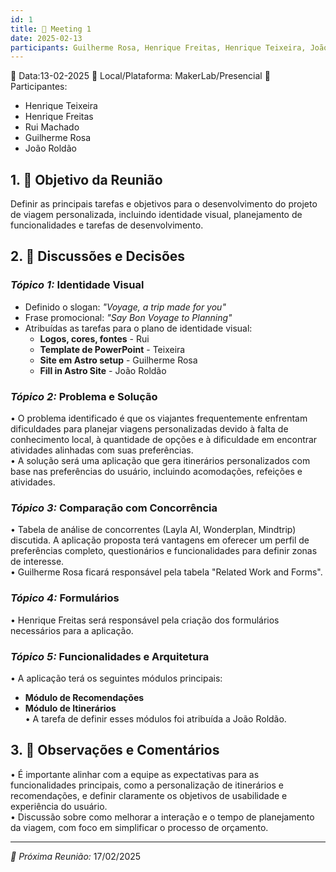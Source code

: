 ```yaml
---
id: 1
title: 📝 Meeting 1
date: 2025-02-13
participants: Guilherme Rosa, Henrique Freitas, Henrique Teixeira, João Roldão, Rui Machado
---
```

📅 Data:13-02-2025 
📍 Local/Plataforma: MakerLab/Presencial 
👥 Participantes:
- Henrique Teixeira  
- Henrique Freitas  
- Rui Machado  
- Guilherme Rosa  
- João Roldão  

## 1. 🎯 Objetivo da Reunião  
Definir as principais tarefas e objetivos para o desenvolvimento do projeto de viagem personalizada, incluindo identidade visual, planejamento de funcionalidades e tarefas de desenvolvimento.

## 2. 💬 Discussões e Decisões  
### *Tópico 1:* **Identidade Visual**  
- Definido o slogan: _"Voyage, a trip made for you"_  
- Frase promocional: _"Say Bon Voyage to Planning"_  
- Atribuídas as tarefas para o plano de identidade visual:  
  - **Logos, cores, fontes** - Rui  
  - **Template de PowerPoint** - Teixeira  
  - **Site em Astro setup** - Guilherme Rosa  
  - **Fill in Astro Site** - João Roldão  

### *Tópico 2:* **Problema e Solução**  
•⁠  ⁠O problema identificado é que os viajantes frequentemente enfrentam dificuldades para planejar viagens personalizadas devido à falta de conhecimento local, à quantidade de opções e à dificuldade em encontrar atividades alinhadas com suas preferências.  
•⁠  ⁠A solução será uma aplicação que gera itinerários personalizados com base nas preferências do usuário, incluindo acomodações, refeições e atividades.  

### *Tópico 3:* **Comparação com Concorrência**  
•⁠  ⁠Tabela de análise de concorrentes (Layla AI, Wonderplan, Mindtrip) discutida. A aplicação proposta terá vantagens em oferecer um perfil de preferências completo, questionários e funcionalidades para definir zonas de interesse.  
•⁠  ⁠Guilherme Rosa ficará responsável pela tabela "Related Work and Forms".

### *Tópico 4:* **Formulários**  
•⁠  ⁠Henrique Freitas será responsável pela criação dos formulários necessários para a aplicação.  

### *Tópico 5:* **Funcionalidades e Arquitetura**  
•⁠  ⁠A aplicação terá os seguintes módulos principais:  
  - **Módulo de Recomendações**  
  - **Módulo de Itinerários**  
•⁠  ⁠A tarefa de definir esses módulos foi atribuída a João Roldão.  

## 3. 📝 Observações e Comentários  
•⁠  ⁠É importante alinhar com a equipe as expectativas para as funcionalidades principais, como a personalização de itinerários e recomendações, e definir claramente os objetivos de usabilidade e experiência do usuário.  
•⁠  ⁠Discussão sobre como melhorar a interação e o tempo de planejamento da viagem, com foco em simplificar o processo de orçamento.

---  
*📅 Próxima Reunião:* 17/02/2025

